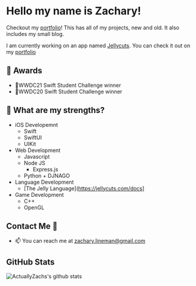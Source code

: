<!--
**ActuallyZach/ActuallyZach** is a ✨ _special_ ✨ repository because its `README.md` (this file) appears on your GitHub profile..
!-->
# Hello my name is Zachary!
Checkout my [portfolio](https://actuallyzach.com)! This has all of my projects, new and old. It also includes my small blog.

I am currently working on an app named [Jellycuts](https://jellycuts.com). You can check it out on my [portfolio](https://actuallyzach.com)

## 🏅 Awards
- 🏅WWDC21 Swift Student Challenge winner
- 🏅WWDC20 Swift Student Challenge winner

##  💪 What are my strengths?
  - iOS Developemnt
    - Swift
    - SwiftUI
    - UIKit
  - Web Development
    - Javascript
    - Node JS
      - Express.js
    - Python + DJNAGO
  - Language Development
    - [The Jelly Language](https://jellycuts.com/docs]
  - Game Development
    - C++
    - OpenGL

## Contact Me 🔗
- 📫 You can reach me at zachary.lineman@gmail.com

## GitHub Stats
![ActuallyZachs's github stats](https://github-readme-stats.vercel.app/api?username=actuallyzach&show_icons=true&theme=radical)
